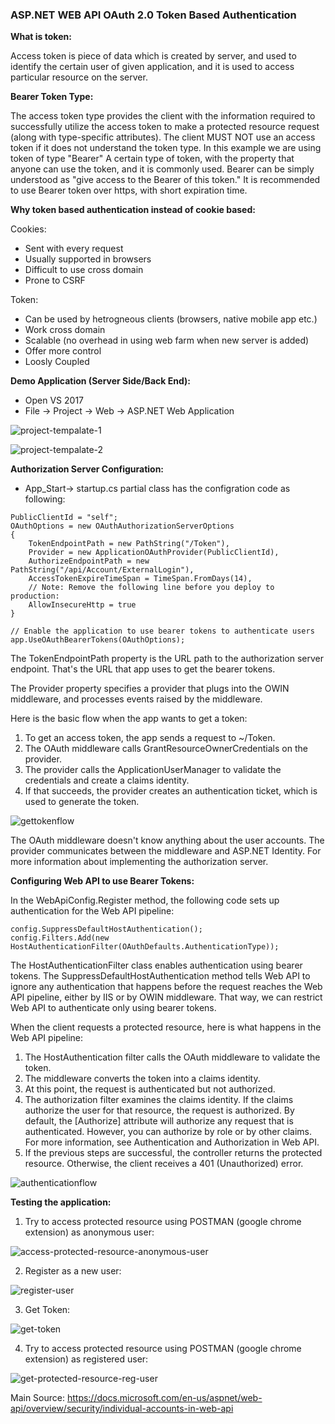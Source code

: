 ### ASP.NET WEB API OAuth 2.0 Token Based Authentication

**What is token:**

Access token is piece of data which is created by server, and used to identify the certain user of given application, and it is used to access particular resource on the server.

**Bearer Token Type:**

The access token type provides the client with the information required to successfully utilize the access token to make a protected resource request (along with type-specific attributes).  The client MUST NOT use an access token if it does not understand the token type. In this example we are using token of type "Bearer" A certain type of token, with the property that anyone can use the token, and it is commonly used. Bearer can be simply understood as "give access to the Bearer of this token." It is recommended to use Bearer token over https, with short expiration time.

**Why token based authentication instead of cookie based:**

Cookies:
* Sent with every request 
* Usually supported in browsers
* Difficult to use cross domain
* Prone to CSRF

Token:
* Can be used by hetrogneous clients (browsers, native mobile app etc.)
* Work cross domain
* Scalable (no overhead in using web farm when new server is added)
* Offer more control
* Loosly Coupled

**Demo Application (Server Side/Back End):**

- Open VS 2017
- File -> Project -> Web -> ASP.NET Web Application

![project-tempalate-1](https://cloud.githubusercontent.com/assets/1701237/25327600/c44a6dc8-28e5-11e7-8221-21c16e261db2.PNG)

![project-tempalate-2](https://cloud.githubusercontent.com/assets/1701237/25327619/dbee34fa-28e5-11e7-94d1-a7829257602a.PNG)

**Authorization Server Configuration:**

* App_Start-> startup.cs partial class has the configration code as following:

```
PublicClientId = "self";
OAuthOptions = new OAuthAuthorizationServerOptions
{
    TokenEndpointPath = new PathString("/Token"),
    Provider = new ApplicationOAuthProvider(PublicClientId),
    AuthorizeEndpointPath = new PathString("/api/Account/ExternalLogin"),
    AccessTokenExpireTimeSpan = TimeSpan.FromDays(14),
    // Note: Remove the following line before you deploy to production:
    AllowInsecureHttp = true
}

// Enable the application to use bearer tokens to authenticate users
app.UseOAuthBearerTokens(OAuthOptions);

```

The TokenEndpointPath property is the URL path to the authorization server endpoint. That's the URL that app uses to get the bearer tokens.

The Provider property specifies a provider that plugs into the OWIN middleware, and processes events raised by the middleware.

Here is the basic flow when the app wants to get a token:

1. To get an access token, the app sends a request to ~/Token.
2. The OAuth middleware calls GrantResourceOwnerCredentials on the provider.
3. The provider calls the ApplicationUserManager to validate the credentials and create a claims identity.
4. If that succeeds, the provider creates an authentication ticket, which is used to generate the token.


![gettokenflow](https://cloud.githubusercontent.com/assets/1701237/25328088/918eed44-28e7-11e7-9a0e-6d419204a0ce.png)

The OAuth middleware doesn't know anything about the user accounts. The provider communicates between the middleware and ASP.NET Identity. For more information about implementing the authorization server.

**Configuring Web API to use Bearer Tokens:**

In the WebApiConfig.Register method, the following code sets up authentication for the Web API pipeline:

```
config.SuppressDefaultHostAuthentication();
config.Filters.Add(new HostAuthenticationFilter(OAuthDefaults.AuthenticationType));
```

The HostAuthenticationFilter class enables authentication using bearer tokens.
The SuppressDefaultHostAuthentication method tells Web API to ignore any authentication that happens before the request reaches the Web API pipeline, either by IIS or by OWIN middleware. That way, we can restrict Web API to authenticate only using bearer tokens.

When the client requests a protected resource, here is what happens in the Web API pipeline:
1. The HostAuthentication filter calls the OAuth middleware to validate the token.
2. The middleware converts the token into a claims identity.
3. At this point, the request is authenticated but not authorized.
4. The authorization filter examines the claims identity. If the claims authorize the user for that resource, the request is authorized. By default, the [Authorize] attribute will authorize any request that is authenticated. However, you can authorize by role or by other claims. For more information, see Authentication and Authorization in Web API.
5. If the previous steps are successful, the controller returns the protected resource. Otherwise, the client receives a 401 (Unauthorized) error.

![authenticationflow](https://cloud.githubusercontent.com/assets/1701237/25331121/f6f92dec-28f2-11e7-9331-6e589bcc6afe.png)

**Testing the application:**

1. Try to access protected resource using POSTMAN (google chrome extension) as anonymous user:

![access-protected-resource-anonymous-user](https://cloud.githubusercontent.com/assets/1701237/25331289/81bc6dcc-28f3-11e7-8e6d-de07bb387c8f.png)

2. Register as a new user:

![register-user](https://cloud.githubusercontent.com/assets/1701237/25331313/9ca780b8-28f3-11e7-93b8-4b822cdcbef6.png)

3. Get Token:

![get-token](https://cloud.githubusercontent.com/assets/1701237/25331340/ae924132-28f3-11e7-8529-3bb61fc86935.png)

4. Try to access protected resource using POSTMAN (google chrome extension) as registered user:

![get-protected-resource-reg-user](https://cloud.githubusercontent.com/assets/1701237/25331358/c61e8982-28f3-11e7-9f33-55ef5cddf212.png)




Main Source:
https://docs.microsoft.com/en-us/aspnet/web-api/overview/security/individual-accounts-in-web-api

